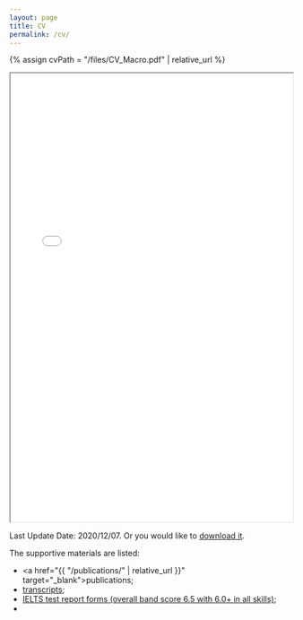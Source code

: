 ```yaml
---
layout: page
title: CV
permalink: /cv/
---
```


{% assign cvPath = "/files/CV_Macro.pdf" | relative_url %}

<iframe src="{{ cvPath }}" width="100%" height="800em"></iframe>



Last Update Date: 2020/12/07. Or you would like to <a href="{{ cvPath }}" target="_blank">download it</a>.

The supportive materials are listed:

+ <a href="{{ "/publications/" | relative_url }}" target="_blank">publications</a>;
+ <a href="{{ site.baseurl }}{% post_url 2020-11-15-transcripts %}" target="_blank">transcripts</a>;
+ <a href="{{ site.baseurl }}{% post_url 2020-11-15-IELTS-test-report-forms %}" target="_blank">IELTS test report forms (overall band score 6.5 with 6.0+ in all skills)</a>;
+ 

